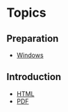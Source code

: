 # Topics

## Preparation

- [Windows](./src/T00_markdowns/windows.md)

## Introduction

- [HTML](./src/T01_intro/T01.html)
- [PDF](./src/T01_intro/T01.pdf)
